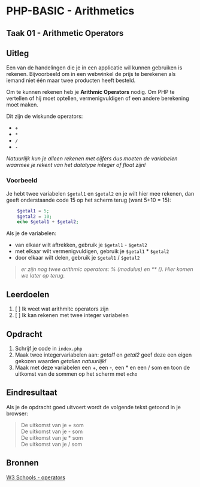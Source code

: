 # PHP-BASIC - Arithmetics

## Taak 01 - Arithmetic Operators

## Uitleg

Een van de handelingen die je in een applicatie wil kunnen gebruiken is rekenen. Bijvoorbeeld om in een webwinkel de prijs te berekenen als iemand niet één maar twee producten heeft besteld.

Om te kunnen rekenen heb je **Arithmic Operators** nodig. Om PHP te vertellen of hij moet optellen, vermenigvuldigen of een andere berekening moet maken.

Dit zijn de wiskunde operators:

- `+`
- `*`
- `/`
- `-`
  
_Natuurlijk kun je alleen rekenen met cijfers dus moeten de variabelen waarmee je rekent van het datatype integer of float zijn!_

### Voorbeeld

Je hebt twee variabelen `$getal1` en `$getal2` en je wilt hier mee rekenen, dan geeft onderstaande code 15 op het scherm terug (want 5+10 = 15):

```php
    $getal1 = 5;
    $getal2 = 10;
    echo $getal1 + $getal2;
```

Als je de variabelen:

- van elkaar wilt aftrekken, gebruik je `$getal1` - `$getal2`
- met elkaar wilt vermenigvuldigen, gebruik je `$getal1` * `$getal2`
- door elkaar wilt delen, gebruik je `$getal1` / `$getal2`

>_er zijn nog twee arithmic operators: % (modulus) en ** (). Hier komen we later op terug._

## Leerdoelen

1. [ ] Ik weet wat arithmitc operators zijn
2. [ ] Ik kan rekenen met twee integer variabelen

## Opdracht

1. Schrijf je code in `index.php`
2. Maak twee integervariabelen aan: _getal1_ en _getal2_ geef deze een eigen gekozen waarden _getallen natuurlijk!_
3. Maak met deze variabelen een +, een -, een * en een / som en toon de uitkomst van de sommen op het scherm met `echo`

## Eindresultaat

Als je de opdracht goed uitvoert wordt de volgende tekst getoond in je browser:
>De uitkomst van je + som  
>De uitkomst van je - som  
>De uitkomst van je * som  
>De uitkomst van je / som  

## Bronnen

[W3 Schools - operators](https://www.w3schools.com/php/php_operators.asp)

<!--- ------------ DIT COMMENTAAR LATEN STAAN AUB ------------
------------------ ------------------------------ ------------
------------------ eagle ref:47863499
------------------ ------------------------------ ------------
------------------ DIT COMMENTAAR LATEN STAAN AUB -------- -->
